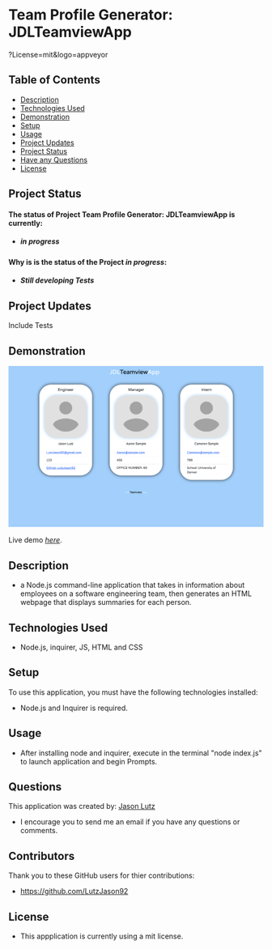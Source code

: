 # Team Profile Generator: JDLTeamviewApp

?License=mit&logo=appveyor

## Table of Contents

- [Description](#description)
- [Technologies Used](#technologies-used)
- [Demonstration](#demonstration)
- [Setup](#setup)
- [Usage](#usage)
- [Project Updates](#project-updates)
- [Project Status](#project-status)
- [Have any Questions](#questions)
- [License](#license)

## Project Status

#### The status of Project Team Profile Generator: JDLTeamviewApp is currently:

- ##### _in progress_

#### Why is is the status of the Project _in progress_:

- ##### Still developing Tests

## Project Updates

Include Tests

## Demonstration

![Screenshot of deployed Application](dist/imgs/Teamview-Screenshot.png)

Live demo [_here_](https://drive.google.com/file/d/1F2H1Xjz4bwRU2GM9IqhXI-2qwvwntkiE/view?usp=sharing).

## Description

- a Node.js command-line application that takes in information about employees on a software engineering team, then generates an HTML webpage that displays summaries for each person.

## Technologies Used

- Node.js, inquirer, JS, HTML and CSS

## Setup

To use this application, you must have the following technologies installed:

- Node.js and Inquirer is required.

## Usage

- After installing node and inquirer, execute in the terminal "node index.js" to launch application and begin Prompts.

## Questions

This application was created by: [Jason Lutz](mailto:LutzJason92@gmail.com)

- I encourage you to send me an email if you have any questions or comments.

## Contributors

Thank you to these GitHub users for thier contributions:

- https://github.com/LutzJason92

## License

- This appplication is currently using a mit license.
